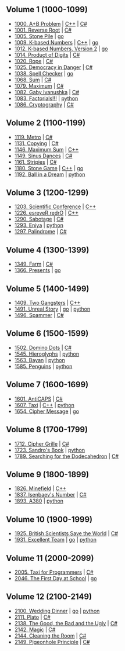 ## Volume 1 (1000-1099)
- [1000. A+B Problem](https://acm.timus.ru/problem.aspx?num=1000)
| [C++](Volume%2001/1000/cpp/main.cpp) | [C#](Volume%2001/1000/csharp/main.cs)
- [1001. Reverse Root](https://acm.timus.ru/problem.aspx?num=1001)
| [C#](Volume%2001/1001/csharp/main.cs)
- [1005. Stone Pile](https://acm.timus.ru/problem.aspx?num=1005)
| [go](Volume%2001/1005/go/main.go)
- [1009. K-based Numbers](https://acm.timus.ru/problem.aspx?num=1009)
| [C++](Volume%2001/1009/cpp/main.cpp) | [go](Volume%2001/1009/go/main.go)
- [1012. K-based Numbers. Version 2](https://acm.timus.ru/problem.aspx?num=1012)
| [go](Volume%2001/1012/go/main.go)
- [1014. Product of Digits](https://acm.timus.ru/problem.aspx?num=1014)
| [C#](Volume%2001/1014/csharp/main.cs)
- [1020. Rope](https://acm.timus.ru/problem.aspx?num=1020)
| [C#](Volume%2001/1020/csharp/main.cs)
- [1025. Democracy in Danger](https://acm.timus.ru/problem.aspx?num=1025)
| [C#](Volume%2001/1025/csharp/main.cs)
- [1038. Spell Checker](https://acm.timus.ru/problem.aspx?num=1038)
| [go](Volume%2001/1038/go/main.go)
- [1068. Sum](https://acm.timus.ru/problem.aspx?num=1068)
| [C#](Volume%2001/1068/csharp/main.cs)
- [1079. Maximum](https://acm.timus.ru/problem.aspx?num=1079)
| [C#](Volume%2001/1079/csharp/main.cs)
- [1082. Gaby Ivanushka](https://acm.timus.ru/problem.aspx?num=1082)
| [C#](Volume%2001/1082/csharp/main.cs)
- [1083. Factorials!!!](https://acm.timus.ru/problem.aspx?num=1083)
| [python](Volume%2001/1083/python/main.py)
- [1086. Cryptography](https://acm.timus.ru/problem.aspx?num=1086)
| [C#](Volume%2001/1086/csharp/main.cs)

## Volume 2 (1100-1199)
- [1119. Metro](https://acm.timus.ru/problem.aspx?num=1119)
| [C#](Volume%2002/1119/csharp/main.cs)
- [1131. Copying](https://acm.timus.ru/problem.aspx?num=1131)
| [C#](Volume%2002/1131/csharp/main.cs)
- [1146. Maximum Sum](https://acm.timus.ru/problem.aspx?num=1146)
| [C++](Volume%2002/1146/cpp/main.cpp)
- [1149. Sinus Dances](https://acm.timus.ru/problem.aspx?num=1149)
| [C#](Volume%2002/1149/csharp/main.cs)
- [1161. Stripies](https://acm.timus.ru/problem.aspx?num=1161)
| [C#](Volume%2002/1161/csharp/main.cs)
- [1180. Stone Game](https://acm.timus.ru/problem.aspx?num=1180)
| [C++](Volume%2002/1180/cpp/main.cpp) | [go](Volume%2002/1180/go/main.go)
- [1192. Ball in a Dream](https://acm.timus.ru/problem.aspx?num=1192)
| [python](Volume%2002/1192/python/main.py)

## Volume 3 (1200-1299)
- [1203. Scientific Conference](https://acm.timus.ru/problem.aspx?num=1203)
| [C++](Volume%2003/1203/cpp/main.cpp)
- [1226. esreveR redrO](https://acm.timus.ru/problem.aspx?num=1226)
| [C++](Volume%2003/1226/cpp/main.cpp)
- [1290. Sabotage](https://acm.timus.ru/problem.aspx?num=1290)
| [C#](Volume%2003/1290/csharp/main.cs)
- [1293. Eniya](https://acm.timus.ru/problem.aspx?num=1293)
| [python](Volume%2003/1293/python/main.py)
- [1297. Palindrome](https://acm.timus.ru/problem.aspx?num=1297)
| [C#](Volume%2003/1297/csharp/main.cs)

## Volume 4 (1300-1399)
- [1349. Farm](https://acm.timus.ru/problem.aspx?num=1349)
| [C#](Volume%2004/1349/csharp/main.cs)
- [1366. Presents](https://acm.timus.ru/problem.aspx?num=1366)
| [go](Volume%2004/1366/go/main.go)

## Volume 5 (1400-1499)
- [1409. Two Gangsters](https://acm.timus.ru/problem.aspx?num=1409)
| [C++](Volume%2005/1409/cpp/main.cpp)
- [1491. Unreal Story](https://acm.timus.ru/problem.aspx?num=1491)
| [go](Volume%2005/1491/go/main.go) | [python](Volume%2005/1491/python/main.py)
- [1496. Spammer](https://acm.timus.ru/problem.aspx?num=1496)
| [C#](Volume%2005/1496/csharp/main.cs)

## Volume 6 (1500-1599)
- [1502. Domino Dots](https://acm.timus.ru/problem.aspx?num=1502)
| [C#](Volume%2006/1502/csharp/main.cs)
- [1545. Hieroglyphs](https://acm.timus.ru/problem.aspx?num=1545)
| [python](Volume%2006/1545/python/main.py)
- [1563. Bayan](https://acm.timus.ru/problem.aspx?num=1563)
| [python](Volume%2006/1563/python/main.py)
- [1585. Penguins](https://acm.timus.ru/problem.aspx?num=1585)
| [python](Volume%2006/1585/python/main.py)

## Volume 7 (1600-1699)
- [1601. AntiCAPS](https://acm.timus.ru/problem.aspx?num=1601)
| [C#](Volume%2007/1601/csharp/main.cs)
- [1607. Taxi](https://acm.timus.ru/problem.aspx?num=1607)
| [C++](Volume%2007/1607/cpp/main.cpp) | [python](Volume%2007/1607/python/main.py)
- [1654. Cipher Message](https://acm.timus.ru/problem.aspx?num=1654)
| [go](Volume%2007/1654/go/main.go)

## Volume 8 (1700-1799)
- [1712. Cipher Grille](https://acm.timus.ru/problem.aspx?num=1712)
| [C#](Volume%2008/1712/csharp/main.cs)
- [1723. Sandro's Book](https://acm.timus.ru/problem.aspx?num=1723)
| [python](Volume%2008/1723/python/main.py)
- [1789. Searching for the Dodecahedron](https://acm.timus.ru/problem.aspx?num=1789)
| [C#](Volume%2008/1789/csharp/main.cs)

## Volume 9 (1800-1899)
- [1826. Minefield](https://acm.timus.ru/problem.aspx?num=1826)
| [C++](Volume%2009/1826/cpp/main.cpp)
- [1837. Isenbaev's Number](https://acm.timus.ru/problem.aspx?num=1837)
| [C#](Volume%2009/1837/csharp/main.cs)
- [1893. A380](https://acm.timus.ru/problem.aspx?num=1893)
| [python](Volume%2009/1893/python/main.py)

## Volume 10 (1900-1999)
- [1925. British Scientists Save the World](https://acm.timus.ru/problem.aspx?num=1925)
| [C#](Volume%2010/1925/csharp/main.cs)
- [1931. Excellent Team](https://acm.timus.ru/problem.aspx?num=1931)
| [go](Volume%2010/1931/go/main.go) | [python](Volume%2010/1931/python/main.py)

## Volume 11 (2000-2099)
- [2005. Taxi for Programmers](https://acm.timus.ru/problem.aspx?num=2005)
| [C#](Volume%2011/2005/csharp/main.cs)
- [2046. The First Day at School](https://acm.timus.ru/problem.aspx?num=2046)
| [go](Volume%2011/2046/go/main.go)

## Volume 12 (2100-2149)
- [2100. Wedding Dinner](https://acm.timus.ru/problem.aspx?num=2100)
| [go](Volume%2012/2100/go/main.go) | [python](Volume%2012/2100/python/main.py)
- [2111. Plato](https://acm.timus.ru/problem.aspx?num=2111)
| [C#](Volume%2012/2111/csharp/main.cs)
- [2138. The Good, the Bad and the Ugly](https://acm.timus.ru/problem.aspx?num=2138)
| [C#](Volume%2012/2138/csharp/main.cs)
- [2142. Magic](https://acm.timus.ru/problem.aspx?num=2142)
| [C#](Volume%2012/2142/csharp/main.cs)
- [2144. Cleaning the Room](https://acm.timus.ru/problem.aspx?num=2144)
| [C#](Volume%2012/2144/csharp/main.cs)
- [2149. Pigeonhole Principle](https://acm.timus.ru/problem.aspx?num=2149)
| [C#](Volume%2012/2149/csharp/main.cs)
